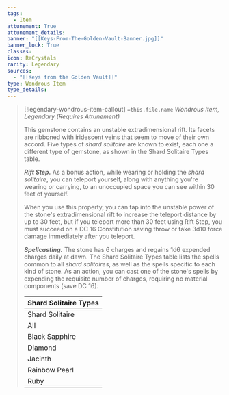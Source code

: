 ```yaml
---
tags:
  - Item
attunement: True
attunement_details: 
banner: "[[Keys-From-The-Golden-Vault-Banner.jpg]]"
banner_lock: True
classes:
icon: RaCrystals
rarity: Legendary
sources:
  - "[[Keys from the Golden Vault]]"
type: Wondrous Item
type_details: 
---
```

>[!legendary-wondrous-item-callout] `=this.file.name`
>*Wondrous Item, Legendary (Requires Attunement)*
>
>This gemstone contains an unstable extradimensional rift. Its facets are ribboned with iridescent veins that seem to move of their own accord. Five types of *shard solitaire* are known to exist, each one a different type of gemstone, as shown in the Shard Solitaire Types table.
>
>***Rift Step.*** As a bonus action, while wearing or holding the *shard solitaire*, you can teleport yourself, along with anything you're wearing or carrying, to an unoccupied space you can see within 30 feet of yourself.
>
>When you use this property, you can tap into the unstable power of the stone's extradimensional rift to increase the teleport distance by up to 30 feet, but if you teleport more than 30 feet using Rift Step, you must succeed on a DC 16 Constitution saving throw or take 3d10 force damage immediately after you teleport.
>
>***Spellcasting.*** The stone has 6 charges and regains 1d6 expended charges daily at dawn. The Shard Solitaire Types table lists the spells common to all *shard solitaires*, as well as the spells specific to each kind of stone. As an action, you can cast one of the stone's spells by expending the requisite number of charges, requiring no material components (save DC 16).
>
>
>
>| Shard Solitaire Types |
>| --- |
>| Shard Solitaire | Spells |
>| All | [[Banishment]] (3 charges; the target is banished to the stone's extradimensional space for the spell's duration), [[Mirror Image]] (1 charge) |
>| Black Sapphire | [[Blight]] (3 charges), [[Finger of Death]] (6 charges) |
>| Diamond | [[Ice Storm]] (3 charges), [[Simulacrum]] (6 charges; the duplicate created by the spell has the same number of hit points as the creature it imitates) |
>| Jacinth | [[Fireball]] (2 charges), [[Fire Storm]] (6 charges) |
>| Rainbow Pearl | [[Prismatic Spray]] (6 charges), [[Water Breathing]] (2 charges) |
>| Ruby | [[Fly]] (2 charges), [[Teleport]] (6 charges) |
>
>
